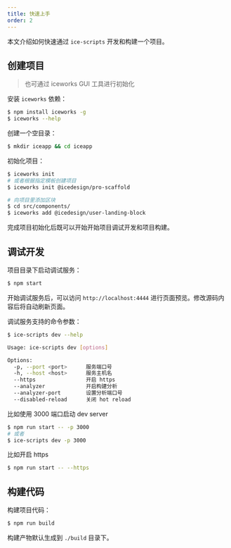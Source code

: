 ```yaml
---
title: 快速上手
order: 2
---
```


本文介绍如何快速通过 `ice-scripts` 开发和构建一个项目。

## 创建项目

> 也可通过 iceworks GUI 工具进行初始化

安装 `iceworks` 依赖：

```bash
$ npm install iceworks -g
$ iceworks --help
```

创建一个空目录：

```bash
$ mkdir iceapp && cd iceapp
```

初始化项目：

```bash
$ iceworks init
# 或者根据指定模板创建项目
$ iceworks init @icedesign/pro-scaffold

# 向项目里添加区块
$ cd src/components/
$ iceworks add @icedesign/user-landing-block
```

完成项目初始化后既可以开始开始项目调试开发和项目构建。

## 调试开发

项目目录下启动调试服务：

```bash
$ npm start
```

开始调试服务后，可以访问 `http://localhost:4444` 进行页面预览。修改源码内容后将自动刷新页面。

调试服务支持的命令参数：

```bash
$ ice-scripts dev --help

Usage: ice-scripts dev [options]

Options:
  -p, --port <port>      服务端口号
  -h, --host <host>      服务主机名
  --https                开启 https
  --analyzer             开启构建分析
  --analyzer-port        设置分析端口号
  --disabled-reload      关闭 hot reload
```

比如使用 3000 端口启动 dev server

```bash
$ npm run start -- -p 3000
# 或者
$ ice-scripts dev -p 3000
```

比如开启 https

```bash
$ npm run start -- --https
```

## 构建代码

构建项目代码：

```bash
$ npm run build
```

构建产物默认生成到 `./build` 目录下。